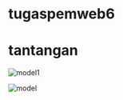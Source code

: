 # tugaspemweb6
# tantangan
![model1](https://github.com/imamady07/tugaspemweb6/assets/145320040/3557c6ab-481c-4db7-b923-c642ceb6a9bb)

![model](https://github.com/imamady07/tugaspemweb6/assets/145320040/382aef72-c52a-4f97-9d7a-f46a6fb3050a)
